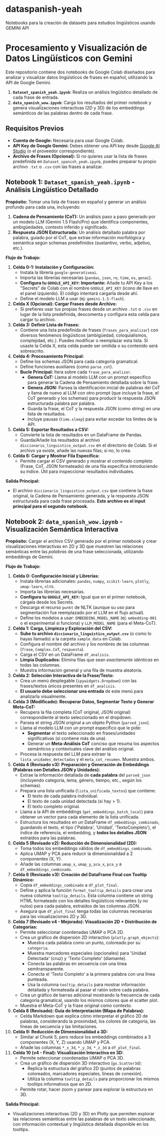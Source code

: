 # dataspanish-yeah
Notebooks para la creación de datasets para estudios lingüísticos usando GEMINI API

# Procesamiento y Visualización de Datos Lingüísticos con Gemini

Este repositorio contiene dos notebooks de Google Colab diseñados para analizar y visualizar datos lingüísticos de frases en español, utilizando la API de Google Gemini.

1.  **`Dataset_spanish_yeah.ipynb`**: Realiza un análisis lingüístico detallado de cada frase de entrada.
2.  **`data_spanish_wow.ipynb`**: Carga los resultados del primer notebook y genera visualizaciones interactivas (2D y 3D) de los embeddings semánticos de las palabras dentro de cada frase.

## Requisitos Previos

*   **Cuenta de Google:** Necesaria para usar Google Colab.
*   **API Key de Google Gemini:** Debes obtener una API key desde [Google AI Studio](https://aistudio.google.com/) (o el proveedor correspondiente).
*   **Archivo de Frases (Opcional):** Si no quieres usar la lista de frases predefinida en `Dataset_spanish_yeah.ipynb`, puedes preparar tu propio archivo `.txt` o `.csv` con las frases a analizar.

## Notebook 1: `Dataset_spanish_yeah.ipynb` - Análisis Lingüístico Detallado

**Propósito:** Tomar una lista de frases en español y generar un análisis profundo para cada una, incluyendo:

1.  **Cadena de Pensamiento (CoT):** Un análisis paso a paso generado por un modelo LLM (Gemini 1.5 Flash/Pro) que identifica componentes, ambigüedades, contexto inferido y significado.
2.  **Respuesta JSON Estructurada:** Un análisis detallado palabra por palabra, guiado por el CoT, que extrae información morfológica y semántica según schemas predefinidos (sustantivo, verbo, adjetivo, etc.).

**Flujo de Trabajo:**

1.  **Celda 0-1: Instalación y Configuración:**
    *   Instala la librería `google-generativeai`.
    *   Importa las librerías necesarias (`pandas`, `json`, `re`, `time`, `os`, `genai`).
    *   **Configura tu `GOOGLE_API_KEY`:** **Importante:** Añade tu API Key a los "Secrets" de Colab con el nombre `GOOGLE_API_KEY` (icono de llave en el panel izquierdo). El código intentará cargarla desde ahí.
    *   Define el modelo LLM a usar (ej: `gemini-1.5-flash`).
2.  **Celda X (Opcional): Cargar Frases desde Archivo:**
    *   Si prefieres usar tus propias frases desde un archivo `.txt` o `.csv` en lugar de la lista predefinida, descomenta y configura esta celda para cargar tu archivo.
3.  **Celda 3: Definir Lista de Frases:**
    *   Contiene una lista predefinida de frases (`frases_para_analizar`) con diversos fenómenos lingüísticos (ambigüedad, coloquialismos, complejidad, etc.). Puedes modificar o reemplazar esta lista. Si usaste la Celda X, esta celda puede ser omitida o su contenido será sobrescrito.
4.  **Celda 4: Procesamiento Principal:**
    *   Define los schemas JSON para cada categoría gramatical.
    *   Define funciones auxiliares (como `parse_cot`).
    *   **Bucle Principal:** Itera sobre cada `frase_para_analizar`.
        *   **Genera CoT:** Llama al modelo LLM con un prompt específico para generar la Cadena de Pensamiento detallada sobre la frase.
        *   **Genera JSON:** Parsea la identificación inicial de palabras del CoT y llama de nuevo al LLM con otro prompt (que incluye la frase, el CoT generado y los schemas) para producir la respuesta JSON estructurada palabra por palabra.
        *   Guarda la frase, el CoT y la respuesta JSON (como string) en una lista de resultados.
        *   Incluye pausas (`time.sleep`) para evitar exceder los límites de la API.
5.  **Celda 5: Exportar Resultados a CSV:**
    *   Convierte la lista de resultados en un DataFrame de Pandas.
    *   Guarda/Añade los resultados al archivo `diccionario_linguistico_output.csv` en el directorio de Colab. Si el archivo ya existe, añade las nuevas filas; si no, lo crea.
6.  **Celda 6: Cargar y Mostrar Fila Específica:**
    *   Permite cargar el CSV generado y mostrar el contenido completo (Frase, CoT, JSON formateado) de una fila específica introduciendo su índice. Útil para inspeccionar resultados individuales.

**Salida Principal:**

*   El archivo `diccionario_linguistico_output.csv` que contiene la frase original, la Cadena de Pensamiento generada, y la respuesta JSON estructurada para cada frase procesada. **Este archivo es el input principal para el segundo notebook.**

## Notebook 2: `data_spanish_wow.ipynb` - Visualización Semántica Interactiva

**Propósito:** Cargar el archivo CSV generado por el primer notebook y crear visualizaciones interactivas en 2D y 3D que muestren las relaciones semánticas entre las *palabras* de una frase seleccionada, utilizando embeddings de Gemini.

**Flujo de Trabajo:**

1.  **Celda 0: Configuración Inicial y Librerías:**
    *   Instala librerías adicionales: `pandas`, `numpy`, `scikit-learn`, `plotly`, `umap-learn`, `nltk`.
    *   Importa las librerías necesarias.
    *   **Configura tu `GOOGLE_API_KEY`:** Igual que en el primer notebook, cárgala desde los Secrets.
    *   Descarga el recurso `punkt` de NLTK (aunque su uso para segmentación fue reemplazado por el LLM en el flujo actual).
    *   Define los modelos a usar: `EMBEDDING_MODEL_NAME` (ej: `embedding-001` o el experimental si funciona) y `LLM_MODEL_NAME` (para el Meta-CoT).
2.  **Celda 1: Carga, Limpieza y Exploración del CSV:**
    *   **Sube tu archivo `diccionario_linguistico_output.csv`** (o como lo hayas llamado) a la carpeta `sample_data` en Colab.
    *   Configura el nombre del archivo y los nombres de las columnas (`frase`, `Complex.CoT`, `respuesta`).
    *   Carga el CSV en un DataFrame `df_analisis`.
    *   **Limpia Duplicados:** Elimina filas que sean *exactamente idénticas* en todas las columnas.
    *   Muestra información general y una fila de muestra aleatoria.
3.  **Celda 2: Selección Interactiva de la Frase/Texto:**
    *   Crea un menú desplegable (`ipywidgets.Dropdown`) con las frases/textos únicos presentes en `df_analisis`.
    *   **El usuario debe seleccionar una entrada** de este menú para analizarla visualmente.
4.  **Celda 3 (Modificado): Recuperar Datos, Segmentar Texto y Generar Meta-CoT:**
    *   Recupera la fila completa (CoT original, JSON original) correspondiente al texto seleccionado en el dropdown.
    *   Parsea el string JSON original a un objeto Python (`parsed_json`).
    *   Llama al modelo LLM con un prompt específico que le pide:
        *   **Segmentar** el texto seleccionado en frases/unidades significativas (si contiene más de una).
        *   Generar un **Meta-Análisis CoT** conciso que resuma los aspectos semánticos y contextuales clave del análisis original.
    *   Procesa la respuesta del LLM para extraer la `lista_unidades_detectadas` y el `meta_cot_resumen`. Muestra ambos.
5.  **Celda 4 (Revisado v3): Preparación y Generación de Embeddings (Palabras con Detalles JSON y Unidades):**
    *   Extrae la información detallada de **cada palabra** del `parsed_json` (incluyendo categoría, lema, género, tiempo, etc., según los schemas).
    *   Prepara una lista unificada (`lista_unificada_textos`) que contiene:
        *   El texto de cada palabra individual.
        *   El texto de cada unidad detectada (si hay > 1).
        *   El texto completo original.
    *   Llama a la API de embeddings (`get_embeddings_batch_local`) para obtener un vector para cada elemento de la lista unificada.
    *   Estructura los resultados en un DataFrame `df_embeddings_combinado`, guardando el texto, el tipo ('Palabra', 'Unidad', 'TextoCompleto'), el índice de referencia, el embedding, y **todos los detalles JSON** extraídos para las palabras.
6.  **Celda 5 (Revisado v2): Reducción de Dimensionalidad (2D):**
    *   Toma todos los embeddings válidos de `df_embeddings_combinado`.
    *   Aplica UMAP y PCA para reducir la dimensionalidad a 2 componentes (X, Y).
    *   Añade las columnas `umap_x`, `umap_y`, `pca_x`, `pca_y` a `df_embeddings_combinado`.
7.  **Celda 6 (Revisado v3): Creación del DataFrame Final con Tooltip Dinámico:**
    *   Copia `df_embeddings_combinado` a `df_plot_final`.
    *   Define y aplica la función `format_tooltip_details` para crear una nueva columna `tooltip_details`. Esta columna contiene un string HTML formateado con los detalles lingüísticos relevantes (y no nulos) para cada palabra, extraídos de las columnas JSON.
    *   Asegura que `df_plot_final` tenga todas las columnas necesarias para las visualizaciones 2D y 3D.
8.  **Celda 7 (Revisado v4 - Mejorado): Visualización 2D + Distribución de Categorías:**
    *   Permite seleccionar coordenadas UMAP o PCA 2D.
    *   Crea un gráfico de dispersión 2D interactivo (`plotly.graph_objects`):
        *   Muestra cada palabra como un punto, coloreado por su `categoria`.
        *   Muestra marcadores especiales (opcionales) para 'Unidad Detectada' (cruz) y 'Texto Completo' (diamante).
        *   Conecta las palabras en secuencia con una línea semitransparente.
        *   Conecta el 'Texto Completo' a la primera palabra con una línea punteada.
        *   Usa la columna `tooltip_details` para mostrar información detallada y formateada al pasar el ratón sobre cada palabra.
    *   Crea un gráfico de barras adicional mostrando la frecuencia de cada categoría gramatical, usando los mismos colores que el scatter plot.
    *   Muestra el Meta-CoT y la frase original como contexto.
9.  **Celda 8 (Revisado): Guía de Interpretación (Mapa de Palabras):**
    *   Celda Markdown que explica cómo interpretar el gráfico 2D de palabras, considerando la proximidad, los colores de categoría, las líneas de secuencia y las limitaciones.
10. **Celda 9: Reducción de Dimensionalidad a 3D:**
    *   Similar al Chunk 5, pero reduce los embeddings combinados a 3 componentes (X, Y, Z) usando UMAP y PCA.
    *   Añade las columnas `*_x_3d`, `*_y_3d`, `*_z_3d` a `df_plot_final`.
11. **Celda 10 (v4 - Final): Visualización Interactiva en 3D:**
    *   Permite seleccionar coordenadas UMAP o PCA 3D.
    *   Crea un gráfico de dispersión 3D interactivo (`go.Scatter3d`):
        *   Replica la estructura del gráfico 2D (puntos de palabras coloreados, marcadores especiales, líneas de conexión).
        *   Utiliza la columna `tooltip_details` para proporcionar los mismos tooltips informativos que en 2D.
    *   Permite rotar, hacer zoom y panear para explorar la estructura en 3D.

**Salida Principal:**

*   Visualizaciones interactivas (2D y 3D) en Plotly que permiten explorar las relaciones semánticas entre las palabras de un texto seleccionado, con información contextual y lingüística detallada disponible en los tooltips.
